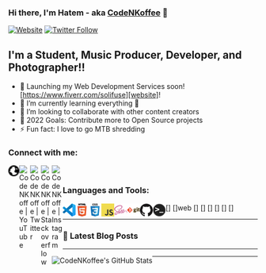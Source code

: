 ### Hi there, I'm Hatem - aka [CodeNKoffee][website] 👋

[![Website](https://img.shields.io/website?label=CodeNKoffee.com&style=for-the-badge&url=https%3A%2F%2FCodeNKoffee.com)](https://www.fiverr.com/solifuse)
[![Twitter Follow](https://img.shields.io/twitter/follow/iamsolifuse?color=1DA1F2&logo=twitter&style=for-the-badge)](https://twitter.com/iamsolifuse)

## I'm a Student, Music Producer, Developer, and Photographer!!

- 🔭 Launching my Web Development Services soon! [https://www.fiverr.com/solifuse][website]!
- 🌱 I’m currently learning everything 🤣
- 👯 I’m looking to collaborate with other content creators
- 🥅 2022 Goals: Contribute more to Open Source projects
- ⚡ Fun fact: I love to go MTB shredding

### Connect with me:

[<img align="left" alt="fiverr.com/solifuse" width="22px" src="https://raw.githubusercontent.com/iconic/open-iconic/master/svg/globe.svg" />][website]
[<img align="left" alt="CodeNKoffe | YouTube" width="22px" src="https://cdn.jsdelivr.net/npm/simple-icons@v3/icons/youtube.svg" />][youtube]
[<img align="left" alt="CodeNKoffe | Twitter" width="22px" src="https://cdn.jsdelivr.net/npm/simple-icons@v3/icons/twitter.svg" />][twitter]
[<img align="left" alt="CodeNKoffe | Stackoverflow" width="22px" src="https://cdn.jsdelivr.net/npm/simple-icons@v3/icons/stackoverflow.svg" />][stackoverflow]
[<img align="left" alt="CodeNKoffe | Instagram" width="22px" src="https://cdn.jsdelivr.net/npm/simple-icons@v3/icons/instagram.svg" />][instagram]

<br />

### Languages and Tools:

[<img align="left" alt="Visual Studio Code" width="26px" src="https://raw.githubusercontent.com/github/explore/80688e429a7d4ef2fca1e82350fe8e3517d3494d/topics/visual-studio-code/visual-studio-code.png" />]
[<img align="left" alt="HTML5" width="26px" src="https://raw.githubusercontent.com/github/explore/80688e429a7d4ef2fca1e82350fe8e3517d3494d/topics/html/html.png" />]web
[<img align="left" alt="CSS3" width="26px" src="https://raw.githubusercontent.com/github/explore/80688e429a7d4ef2fca1e82350fe8e3517d3494d/topics/css/css.png" />]
[<img align="left" alt="JavaScript" width="26px" src="https://raw.githubusercontent.com/github/explore/80688e429a7d4ef2fca1e82350fe8e3517d3494d/topics/javascript/javascript.png" />]
[<img align="left" alt="SASS" width="26px" src="https://raw.githubusercontent.com/github/explore/80688e429a7d4ef2fca1e82350fe8e3517d3494d/topics/sass/sass.png" />]
[<img align="left" alt="Git" width="26px" src="https://raw.githubusercontent.com/github/explore/80688e429a7d4ef2fca1e82350fe8e3517d3494d/topics/git/git.png" />]
[<img align="left" alt="GitHub" width="26px" src="https://raw.githubusercontent.com/github/explore/78df643247d429f6cc873026c0622819ad797942/topics/github/github.png" />]
[<img align="left" alt="Terminal" width="26px" src="https://raw.githubusercontent.com/github/explore/80688e429a7d4ef2fca1e82350fe8e3517d3494d/topics/terminal/terminal.png" />]


---

<!--END_SECTION:activity-->


### 🚨 Latest Blog Posts
<!-- BLOG-POST-LIST:START -->
<!-- BLOG-POST-LIST:END -->

---

<img align="left" alt="CodeNKoffee's GitHub Stats" src="https://github-readme-stats.vercel.app/api?username=CodeNKoffee&show_icons=true&hide_border=true" />

---

[website]: https://www.fiverr.com/solifuse
[twitter]: https://twitter.com/iamsolifuse
[youtube]: https://www.youtube.com/channel/UCXMxvr1Ln_cvVOKzP5wBluQ
[stackoverflow]: https://stackoverflow.com/users/17740821/codenkoffee
[instagram]: https://www.instagram.com/codenkoffee/

